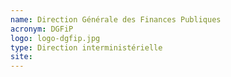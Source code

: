 ```yaml
---
name: Direction Générale des Finances Publiques
acronym: DGFiP
logo: logo-dgfip.jpg
type: Direction interministérielle
site:
---
```

